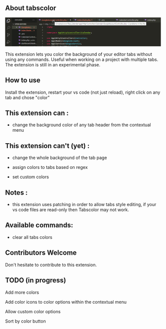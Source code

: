 
## About tabscolor

![Title background](./docs/demo.gif)

This extension lets you color the background of your editor tabs without using any commands. Useful when working on a project with multiple tabs. 
The extension is still in an experimental phase.

## How to use

Install the extension, restart your vs code (not just reload), right click on any tab and chose "color"

## This extension can :

- change the background color of any tab header from the contextual menu

## This extension can't (yet) :

- change the whole background of the tab page

- assign colors to tabs based on regex

- set custom colors

## Notes :

- this extension uses patching in order to allow tabs style editing, if your vs code files are read-only then Tabscolor may not work.

## Available commands:

- clear all tabs colors

## Contributors Welcome

Don't hesitate to contribute to this extension.

## TODO (in progress)

Add more colors

Add color icons to color options within the contextual menu

Allow custom color options

Sort by color button

